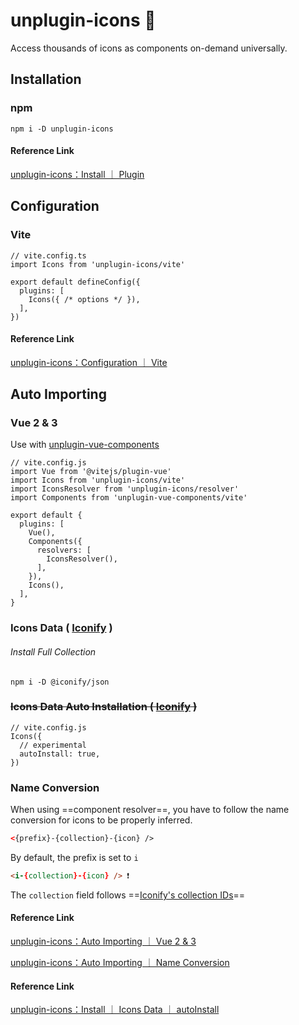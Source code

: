 # unplugin-icons 🧩

Access thousands of icons as components on-demand universally.

## Installation

### npm

```SH
npm i -D unplugin-icons
```

#### Reference Link

[unplugin-icons：Install ｜ Plugin](https://github.com/unplugin/unplugin-icons?tab=readme-ov-file#plugin)

## Configuration

### Vite

```JS
// vite.config.ts
import Icons from 'unplugin-icons/vite'

export default defineConfig({
  plugins: [
    Icons({ /* options */ }),
  ],
})
```

#### Reference Link

[unplugin-icons：Configuration ｜ Vite](https://github.com/unplugin/unplugin-icons?tab=readme-ov-file#plugin)

## Auto Importing

### Vue 2 & 3

Use with [unplugin-vue-components](https://github.com/antfu/unplugin-vue-components)

```JS
// vite.config.js
import Vue from '@vitejs/plugin-vue'
import Icons from 'unplugin-icons/vite'
import IconsResolver from 'unplugin-icons/resolver'
import Components from 'unplugin-vue-components/vite'

export default {
  plugins: [
    Vue(),
    Components({
      resolvers: [
        IconsResolver(),
      ],
    }),
    Icons(),
  ],
}
```

### Icons Data ( [Iconify](https://iconify.design/) )

###### Install Full Collection

```
npm i -D @iconify/json
```

### ~~Icons Data Auto Installation ( [Iconify](https://iconify.design/) )~~

```JS
// vite.config.js
Icons({
  // experimental
  autoInstall: true,
})
```

### Name Conversion

When using ==component resolver==, you have to follow the name conversion for icons to be properly inferred.

```HTML
<{prefix}-{collection}-{icon} />
```

By default, the prefix is set to `i`

```HTML
<i-{collection}-{icon} /> ❗️
```

The `collection` field follows ==[Iconify's collection IDs](https://icon-sets.iconify.design/)==

#### Reference Link

[unplugin-icons：Auto Importing ｜ Vue 2 & 3](https://github.com/unplugin/unplugin-icons?tab=readme-ov-file#auto-importing)

[unplugin-icons：Auto Importing ｜ Name Conversion](https://github.com/unplugin/unplugin-icons?tab=readme-ov-file#name-conversion)

#### Reference Link

[unplugin-icons：Install ｜ Icons Data ｜ autoInstall
](https://github.com/unplugin/unplugin-icons?tab=readme-ov-file#icons-data)
